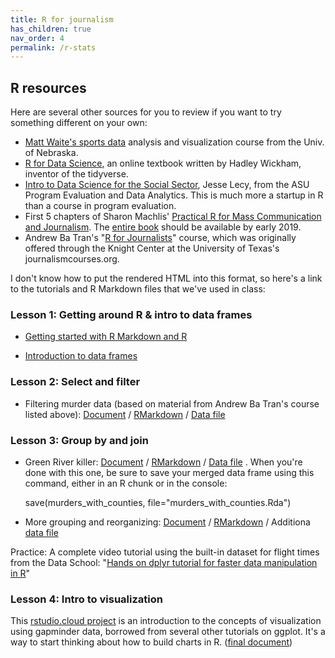 ```yaml
---
title: R for journalism
has_children: true
nav_order: 4
permalink: /r-stats
---
```


## R resources

Here are several other sources for you to review if you want to try something different on your own:

* [Matt Waite's sports data](http://mattwaite.github.io/sports/index.html) analysis and visualization course from the Univ. of Nebraska.
* [R for Data Science](http://r4ds.had.co.nz/), an online textbook written by Hadley Wickham, inventor of the tidyverse.
* [Intro to Data Science for the Social Sector](https://ds4ps.github.io/Data-Science-Class/TEXTBOOK/docs/introduction-to-r.html), Jesse Lecy, from the ASU Program Evaluation and Data Analytics. This is much more a startup in R than a course in program evaluation.
* First 5 chapters of Sharon Machlis' [Practical R for Mass Communication and Journalism](http://www.machlis.com/R4Journalists/index.html). The [entire book](https://www.amazon.com/Practical-Mass-Communication-Journalism-Chapman/dp/1138726915) should be available by early 2019.
* Andrew Ba Tran's "[R for Journalists](https://learn.r-journalism.com/en/)" course, which was originally offered through the Knight Center at the University of Texas's journalismcourses.org.


I don't know how to put the rendered HTML into this format, so here's a link to the tutorials and R Markdown files that we've used in class:


### Lesson 1: Getting around R & intro to data frames

* [Getting started with R Markdown and R](01-1-notebooks.html)

* [Introduction to data frames](01-2-dataframes.html)

### Lesson 2: Select and filter
* Filtering murder data (based on material from Andrew Ba Tran's course listed above): [Document](02-murders-filter.html) / [RMarkdown](https://github.com/cronkitedata/cronkite-docs/blob/master/rmd-files/02-murders-filter.Rmd?raw=true) / [Data file]({{site.baseurl}}/assets/data/r-data/murder_data.Rda)


### Lesson 3: Group by and join

* Green River killer: [Document](03-green-river.html) / [RMarkdown](https://github.com/cronkitedata/cronkite-docs/blob/master/rmd-files/03-green-river.Rmd?raw=true) / [Data file]({{site.baseurl}}/assets/data/r-data/murders.Rda)  . When you're done with this one, be sure to save your merged data frame using this command, either in an R chunk or in the console:

    save(murders_with_counties, file="murders_with_counties.Rda")


* More grouping and reorganizing: [Document](03-group-by.html) / [RMarkdown](https://github.com/cronkitedata/cronkite-docs/blob/master/rmd-files/03-groupby-merge.Rmd?raw=true) / Additiona [data file]({{site.baseurl}}/assets/data/r-data/murders_with_counties.Rda)

Practice: A complete video tutorial using the built-in dataset for flight times from the Data School: "[Hands on dplyr tutorial for faster data manipulation in R](https://www.dataschool.io/dplyr-tutorial-for-faster-data-manipulation-in-r/)"

### Lesson 4: Intro to visualization

This [rstudio.cloud project](https://rstudio.cloud/spaces/10907/project/270748) is an introduction to the concepts of visualization using gapminder data, borrowed from several other tutorials on ggplot. It's a way to start thinking about how to build charts in R. ([final document](04-intro-visualization.html))
